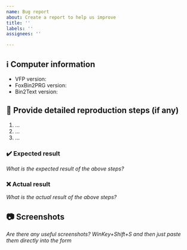 ```yaml
---
name: Bug report
about: Create a report to help us improve
title: ''
labels: ''
assignees: ''

---
```


## ℹ Computer information

- VFP version: 
- FoxBin2PRG version:
- Bin2Text version:

## 📝 Provide detailed reproduction steps (if any)

1. …
2. …
3. …

### ✔️ Expected result

_What is the expected result of the above steps?_

### ❌ Actual result

_What is the actual result of the above steps?_

## 📷 Screenshots

_Are there any useful screenshots? WinKey+Shift+S and then just paste them directly into the form_
